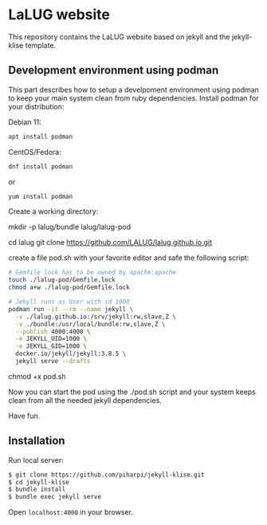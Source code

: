 # LaLUG website

This repository contains the LaLUG website based on jekyll and the jekyll-klise template. 


## Development environment using podman

This part describes how to setup a develpoment environment using podman to keep your main system clean from ruby dependencies. 
Install podman for your distribution: 

Debian 11: 
```bash
apt install podman
```
CentOS/Fedora: 
```bash
dnf install podman
```
or
```bash
yum install podman
```

Create a working directory:

mkdir -p lalug/bundle lalug/lalug-pod 

cd lalug 
git clone https://github.com/LALUG/lalug.github.io.git

create a file pod.sh with your favorite editor and safe the following script:
```bash
# Gemfile lock has to be owned by apache:apache
touch ./lalug-pod/Gemfile.lock
chmod a+w ./lalug-pod/Gemfile.lock

# Jekyll runs as User with id 1000
podman run -it --rm --name jekyll \
  -v ./lalug.github.io:/srv/jekyll:rw,slave,Z \
  -v ./bundle:/usr/local/bundle:rw,slave,Z \
  --publish 4000:4000 \
  -e JEKYLL_UID=1000 \
  -e JEKYLL_GID=1000 \
  docker.io/jekyll/jekyll:3.8.5 \
  jekyll serve --drafts
```
chmod +x pod.sh 

Now you can start the pod using the ./pod.sh script and your system keeps clean from all the needed jekyll dependencies. 

Have fun.

## Installation

Run local server:

```bash
$ git clone https://github.com/piharpi/jekyll-klise.git
$ cd jekyll-klise
$ bundle install
$ bundle exec jekyll serve
```

Open `localhost:4000` in your browser. 


